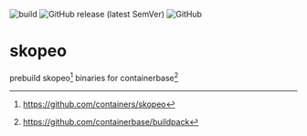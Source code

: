 ![build](https://github.com/visualon/skopeo-prebuild/actions/workflows/build.yml/badge.svg)
![GitHub release (latest SemVer)](https://img.shields.io/github/v/release/visualon/skopeo-prebuild)
![GitHub](https://img.shields.io/github/license/visualon/skopeo-prebuild)

# skopeo

prebuild skopeo[^1] binaries for containerbase[^2]

[^1]: https://github.com/containers/skopeo
[^2]: https://github.com/containerbase/buildpack
